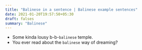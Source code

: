 ```yaml
---
title: "Balinese in a sentence | Balinese example sentences"
date: 2021-01-20T19:57:50+05:30
draft: falses
summary: "Balinese"
---
```

- Some kinda lousy b-b-`balinese` temple.
- You ever read about the `balinese` way of dreaming?
                 
